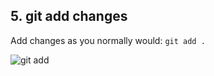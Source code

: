 ## 5. git add changes

Add changes as you normally would: `git add .`

![git add](http://bigcompass.com/presentations/git-flow-demo/images/git-add.png "git add")
